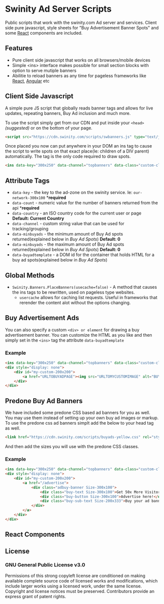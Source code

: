 # Swinity Ad Server Scripts
Public scripts that work with the swinity.com Ad server and services. Client side pure javascript, style sheets for
 "Buy Advertisement Banner Spots" and some [React](https://reactjs.org) components are included.
 
## Features
- Pure client side javascript that works on all browsers/mobile devices
- Simple &lt;ins&gt; interface makes possible for small section blocks with option to serve mutiple banners 
- Abilitie to reload banners as any time for pageless frameworks like [React](https://reactjs.org), [Angular](https://angular.io) etc

## Client Side Javascript
A simple pure JS script that globally reads banner tags and allows for live updates, repeating banners, Buy Ad inclusion and much more.

To use the script simply get from our CDN and put inside your `<head>` _(suggested)_ or on the bottom of your page.

```html
<script src="https://cdn.swinity.com/scripts/swbanners.js" type="text/javascript"/>
```

Once placed you now can put anywhere in your DOM an ins tag to cause the script to write spots on that exact place(Ie: children of a DIV parent) automatically. 
The tag is the only code required to draw spots.

```html
<ins data-key="300x250" data-channel="topbanners" data-class="custom-class" data-count="2" data-minbuyads="1" />
```

## Attribute Tags
- `data-key` - the key to the ad-zone on the swinity service. Ie: `our-network-300x100` ***required**
- `data-count` - numeric value for the number of banners returned from the api ***required**
- `data-country` - an ISO country code for the current user or page **Default: Current Country**
- `data-channel` - custom string value that can be used for tracking/grouping
- `data-minbuyads` - the minimum amount of Buy Ad spots returned(explained below in _Buy Ad Spots_) **Default: 0**
- `data-minbuyads` - the maximum amount of Buy Ad spots returned(explained below in _Buy Ad Spots_) **Default: 0**
- `data-buyadtemplate` - a DOM id for the container that holds HTML for a buy ad spots(explained below in _Buy Ad Spots_) 

## Global Methods
- `Swinity.Banners.PlaceBanners(usecache=false)` - A method that causes the ins tags to be rewritten, used on pageless type websites.
  - `usercache` allows for caching list requests. Useful in frameworks that rerender the content alot without the options changing.
 

## Buy Advertisement Ads
You can also specify a custom `<div> or element` for drawing a buy advertisement banner. You can customize the HTML as you
 like and then simply set in the `<ins>` tag the attribute `data-buyadtemplate`
 
### Example

```html
<ins data-key="300x250" data-channel="topbanners" data-class="custom-class" data-count="2" data-minbuyads="1" data-buyadtemplate="my-custom-200x200" />
<div style="display: none">
    <div id="my-custom-200x200">
        <a href="URLTOBUYADPAGE"><img src="URLTOMYCUSTOMIMAGE" alt="BUY Now"</a>
    </div>
</div>  
```

## Predone Buy Ad Banners
We have included some predone CSS based ad banners for you as well. You may use them instead of setting up your own buy ad images or markup. To use the predone css ad banners simplt add the below to your head tag as well.

```html
<link href="https://cdn.swinity.com/scripts/buyads-yellow.css" rel="stylesheet">
```

And then add the sizes you will use with the predone CSS classes.

### Example

```html
<ins data-key="300x250" data-channel="topbanners" data-class="custom-class" data-count="2" data-minbuyads="1" data-buyadtemplate="my-custom-200x200" />
<div style="display: none">
    <div id="my-custom-200x200">
        <a href="/advertise">
            <div class="adbuy-banner Size-300x100">
                <div class="buy-text Size-300x100">Get 50x More Visitors!</div>
                <div class="buy-button Size-300x100">Advertise here!</div>
                <div class="buy-sub-text Size-200x333">Buy your ad banner right now</div>
            </div>
        </a>
    </div>
</div>  
```


## React Components




## License

### GNU General Public License v3.0
Permissions of this strong copyleft license are conditioned on making available complete source code of licensed works and modifications, which include larger works using a licensed work, under the same license. Copyright and license notices must be preserved. Contributors provide an express grant of patent rights.
